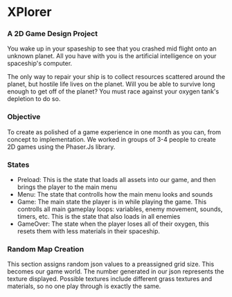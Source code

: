# XPlorer
### A 2D Game Design Project

You wake up in your spaseship to see that you crashed mid flight onto an unknown planet. All you have with you is the artificial intelligence on your spaceship's computer.

The only way to repair your ship is to collect resources scattered around the planet, but hostile life lives on the planet. Will you be able to survive long enough to get off of the planet? You must race against your oxygen tank's depletion to do so.

### Objective

To create as polished of a game experience in one month as you can, from concept to implementation. We worked in groups of 3-4 people to create 2D games using the Phaser.Js library. 

### States
- Preload: This is the state that loads all assets into our game, and then brings the player to the main menu
- Menu: The state that controlls how the main menu looks and sounds
- Game: The main state the player is in while playing the game. This controlls all main gameplay loops: variables, enemy movement, sounds, timers, etc. This is the state that also loads in all enemies
- GameOver: The state when the player loses all of their oxygen, this resets them with less materials in their spaceship.

### Random Map Creation
This section assigns random json values to a preassigned grid size. This becomes our game world. The number generated in our json represents the texture displayed. Possible textures include different grass textures and materials, so no one play through is exactly the same.

